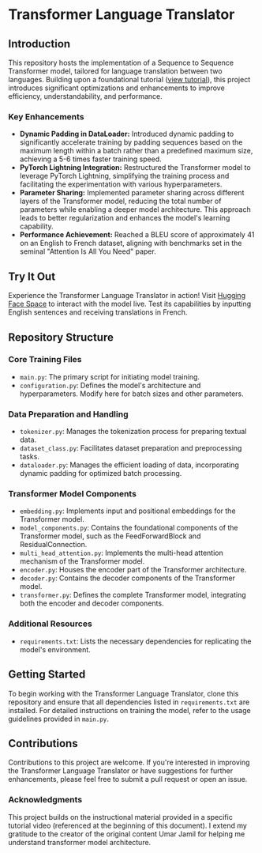 # Transformer Language Translator

## Introduction

This repository hosts the implementation of a Sequence to Sequence Transformer model, tailored for language translation between two languages. Building upon a foundational tutorial ([view tutorial](https://www.youtube.com/watch?v=ISNdQcPhsts&ab_channel=UmarJamil)), this project introduces significant optimizations and enhancements to improve efficiency, understandability, and performance.

### Key Enhancements

- **Dynamic Padding in DataLoader:** Introduced dynamic padding to significantly accelerate training by padding sequences based on the maximum length within a batch rather than a predefined maximum size, achieving a 5-6 times faster training speed.
- **PyTorch Lightning Integration:** Restructured the Transformer model to leverage PyTorch Lightning, simplifying the training process and facilitating the experimentation with various hyperparameters.
- **Parameter Sharing:** Implemented parameter sharing across different layers of the Transformer model, reducing the total number of parameters while enabling a deeper model architecture. This approach leads to better regularization and enhances the model's learning capability.
- **Performance Achievement:** Reached a BLEU score of approximately 41 on an English to French dataset, aligning with benchmarks set in the seminal "Attention Is All You Need" paper.

## Try It Out
Experience the Transformer Language Translator in action! Visit [Hugging Face Space](https://huggingface.co/spaces/hemant-bhambhu/English_to_French_Translator/) to interact with the model live. Test its capabilities by inputting English sentences and receiving translations in French.

## Repository Structure

### Core Training Files

- `main.py`: The primary script for initiating model training.
- `configuration.py`: Defines the model's architecture and hyperparameters. Modify here for batch sizes and other parameters.

### Data Preparation and Handling

- `tokenizer.py`: Manages the tokenization process for preparing textual data.
- `dataset_class.py`: Facilitates dataset preparation and preprocessing tasks.
- `dataloader.py`: Manages the efficient loading of data, incorporating dynamic padding for optimized batch processing.

### Transformer Model Components

- `embedding.py`: Implements input and positional embeddings for the Transformer model.
- `model_components.py`: Contains the foundational components of the Transformer model, such as the FeedForwardBlock and ResidualConnection.
- `multi_head_attention.py`: Implements the multi-head attention mechanism of the Transformer model.
- `encoder.py`: Houses the encoder part of the Transformer architecture.
- `decoder.py`: Contains the decoder components of the Transformer model.
- `transformer.py`: Defines the complete Transformer model, integrating both the encoder and decoder components.

### Additional Resources

- `requirements.txt`: Lists the necessary dependencies for replicating the model's environment.

## Getting Started

To begin working with the Transformer Language Translator, clone this repository and ensure that all dependencies listed in `requirements.txt` are installed. For detailed instructions on training the model, refer to the usage guidelines provided in `main.py`.

## Contributions

Contributions to this project are welcome. If you're interested in improving the Transformer Language Translator or have suggestions for further enhancements, please feel free to submit a pull request or open an issue.

### Acknowledgments

This project builds on the instructional material provided in a specific tutorial video (referenced at the beginning of this document). I extend my gratitude to the creator of the original content Umar Jamil for helping me understand transformer model architecture. 